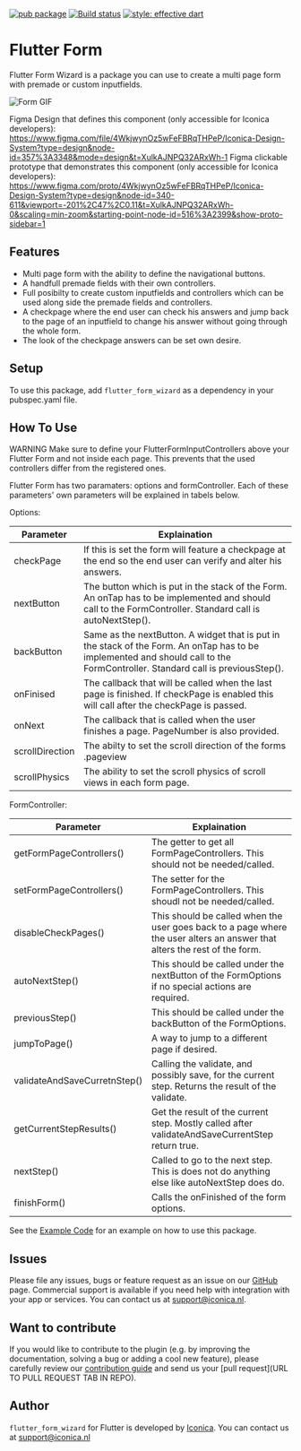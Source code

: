 [![pub package](https://img.shields.io/pub/v/flutter_date_time_picker.svg)](https://github.com/Iconica-Development) [![Build status](https://img.shields.io/github/workflow/status/Iconica-Development/flutter_form/CI)](https://github.com/Iconica-Development/flutter_form/actions/new) [![style: effective dart](https://img.shields.io/badge/style-effective_dart-40c4ff.svg)](https://github.com/tenhobi/effective_dart) 
# Flutter Form

Flutter Form Wizard is a package you can use to create a multi page form with premade or custom inputfields.

![Form GIF](flutter_form.gif)

Figma Design that defines this component (only accessible for Iconica developers): https://www.figma.com/file/4WkjwynOz5wFeFBRqTHPeP/Iconica-Design-System?type=design&node-id=357%3A3348&mode=design&t=XulkAJNPQ32ARxWh-1
Figma clickable prototype that demonstrates this component (only accessible for Iconica developers): https://www.figma.com/proto/4WkjwynOz5wFeFBRqTHPeP/Iconica-Design-System?type=design&node-id=340-611&viewport=-201%2C47%2C0.11&t=XulkAJNPQ32ARxWh-0&scaling=min-zoom&starting-point-node-id=516%3A2399&show-proto-sidebar=1


## Features

- Multi page form with the ability to define the navigational buttons.
- A handfull premade fields with their own controllers.
- Full posibilty to create custom inputfields and controllers which can be used along side the premade fields and controllers.
- A checkpage where the end user can check his answers and jump back to the page of an inputfield to change his answer without going through the whole form.
- The look of the checkpage answers can be set own desire.

## Setup

To use this package, add `flutter_form_wizard` as a dependency in your pubspec.yaml file.

## How To Use

WARNING Make sure to define your FlutterFormInputControllers above your Flutter Form and not inside each page. This prevents that the used controllers differ from the registered ones.

Flutter Form has two paramaters: options and formController. Each of these parameters' own parameters will be explained in tabels below.

Options:

| Parameter       | Explaination                                                                                                                                                                  |
| --------------- | ----------------------------------------------------------------------------------------------------------------------------------------------------------------------------- |
| checkPage       | If this is set the form will feature a checkpage at the end so the end user can verify and alter his answers.                                                                 |
| nextButton      | The button which is put in the stack of the Form. An onTap has to be implemented and should call to the FormController. Standard call is autoNextStep().                      |
| backButton      | Same as the nextButton. A widget that is put in the stack of the Form. An onTap has to be implemented and should call to the FormController. Standard call is previousStep(). |
| onFinised       | The callback that will be called when the last page is finished. If checkPage is enabled this will call after the checkPage is passed.                                        |
| onNext          | The callback that is called when the user finishes a page. PageNumber is also provided.                                                                                       |
| scrollDirection | The abilty to set the scroll direction of the forms .pageview                                                                                                                 |
| scrollPhysics   | The ability to set the scroll physics of scroll views in each form page.                                                                                                      |

FormController:

| Parameter                    | Explaination                                                                                                              |
| ---------------------------- | ------------------------------------------------------------------------------------------------------------------------- |
| getFormPageControllers()     | The getter to get all FormPageControllers. This should not be needed/called.                                              |
| setFormPageControllers()     | The setter for the FormPageControllers. This shoudl not be needed/called.                                                 |
| disableCheckPages()          | This should be called when the user goes back to a page where the user alters an answer that alters the rest of the form. |
| autoNextStep()               | This should be called under the nextButton of the FormOptions if no special actions are required.                         |
| previousStep()               | This should be called under the backButton of the FormOptions.                                                            |
| jumpToPage()                 | A way to jump to a different page if desired.                                                                             |
| validateAndSaveCurretnStep() | Calling the validate, and possibly save, for the current step. Returns the result of the validate.                        |
| getCurrentStepResults()      | Get the result of the current step. Mostly called after validateAndSaveCurrentStep return true.                           |
| nextStep()                   | Called to go to the next step. This is does not do anything else like autoNextStep does do.                               |
| finishForm()                 | Calls the onFinished of the form options.                                                                                 |

See the [Example Code](example/lib/form_example.dart) for an example on how to use this package.
## Issues

Please file any issues, bugs or feature request as an issue on our [GitHub](https://github.com/Iconica-Development/flutter_form/pulls) page. Commercial support is available if you need help with integration with your app or services. You can contact us at [support@iconica.nl](mailto:support@iconica.nl).

## Want to contribute

If you would like to contribute to the plugin (e.g. by improving the documentation, solving a bug or adding a cool new feature), please carefully review our [contribution guide](../CONTRIBUTING.md) and send us your [pull request](URL TO PULL REQUEST TAB IN REPO).

## Author

`flutter_form_wizard` for Flutter is developed by [Iconica](https://iconica.nl). You can contact us at <support@iconica.nl>
